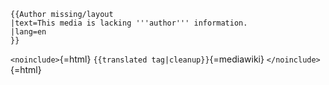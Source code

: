 ```{=mediawiki}
{{Author missing/layout
|text=This media is lacking '''author''' information.
|lang=en
}}
```
`<noinclude>`{=html} `{{translated tag|cleanup}}`{=mediawiki}
`</noinclude>`{=html}
